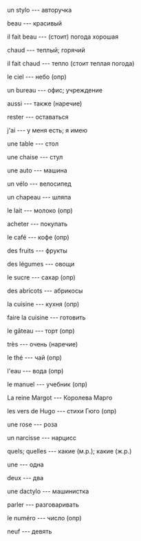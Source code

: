 un stylo --- авторучка



beau --- красивый



il fait beau --- (стоит) погода хорошая



chaud --- теплый; горячий



il fait chaud --- тепло (стоит теплая погода)



le ciel --- небо (опр)



un bureau --- офис; учреждение



aussi --- также (наречие)



rester --- оставаться



j'ai --- у меня есть; я имею



une table --- стол



une chaise --- стул



une auto --- машина



un vélo --- велосипед



un chapeau --- шляпа



le lait --- молоко (опр)



acheter --- покупать



le café --- кофе (опр)



des fruits --- фрукты



des légumes --- овощи



le sucre --- сахар (опр)



des abricots --- абрикосы



la cuisine --- кухня (опр)



faire la cuisine --- готовить



le gâteau --- торт (опр)



très --- очень (наречие)



le thé --- чай (опр)



l'eau --- вода (опр)



le manuel --- учебник (опр)



La reine Margot --- Королева Марго



les vers de Hugo --- стихи Гюго (опр)



une rose --- роза



un narcisse --- нарцисс



quels; quelles --- какие (м.р.); какие (ж.р.)



une --- одна



deux --- два



une dactylo --- машинистка



parler --- разговаривать



le numéro --- число (опр)



neuf --- девять
